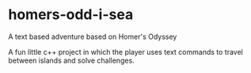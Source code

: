 # homers-odd-i-sea
A text based adventure based on Homer's Odyssey

A fun little c++ project in which the player uses
text commands to travel between islands and solve
challenges.
